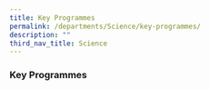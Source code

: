 ```yaml
---
title: Key Programmes
permalink: /departments/Science/key-programmes/
description: ""
third_nav_title: Science
---
```

### Key Programmes

